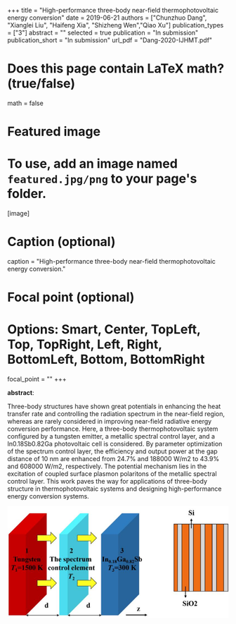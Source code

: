 +++
title = "High-performance three-body near-field thermophotovoltaic energy conversion"
date = 2019-06-21
authors = ["Chunzhuo Dang", "Xianglei Liu", "Haifeng Xia", "Shizheng Wen","Qiao Xu"]
publication_types = ["3"]
abstract = ""
selected = true
publication = "In submission"
publication_short = "In submission"
url_pdf = "Dang-2020-IJHMT.pdf"

# Does this page contain LaTeX math? (true/false)
math = false

# Featured image
# To use, add an image named `featured.jpg/png` to your page's folder. 
[image]
  # Caption (optional)
  caption = "High-performance three-body near-field thermophotovoltaic energy conversion."

  # Focal point (optional)
  # Options: Smart, Center, TopLeft, Top, TopRight, Left, Right, BottomLeft, Bottom, BottomRight
  focal_point = ""
+++

**abstract**:

Three-body structures have shown great potentials in enhancing the heat transfer rate and controlling the radiation spectrum in the near-field region, whereas are rarely considered in improving near-field radiative energy conversion performance. Here, a three-body thermophotovoltaic system configured by a tungsten emitter, a metallic spectral control layer, and a In0.18Sb0.82Ga photovoltaic cell is considered. By parameter optimization of the spectrum control layer, the efficiency and output power at the gap distance of 10 nm are enhanced from 24.7% and 188000 W/m2 to 43.9% and 608000 W/m2, respectively. The potential mechanism lies in the excitation of coupled surface plasmon polaritons of the metallic spectral control layer. This work paves the way for applications of three-body structure in thermophotovoltaic systems and designing high-performance energy conversion systems.

![图片文字](./featured.jpg)







